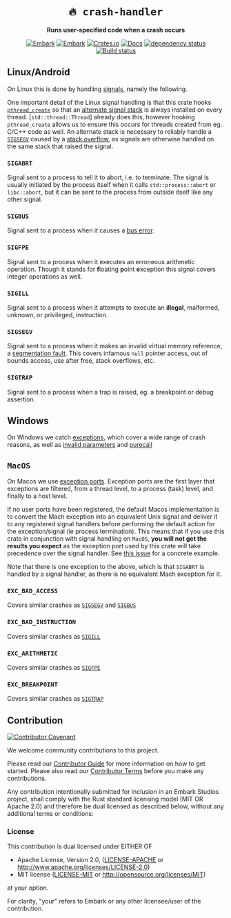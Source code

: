 <!-- Allow this file to not have a first line heading -->
<!-- markdownlint-disable-file MD041 -->

<!-- inline html -->
<!-- markdownlint-disable-file MD033 MD036 -->

<div align="center">

# `🔥 crash-handler`

**Runs user-specified code when a crash occurs**

[![Embark](https://img.shields.io/badge/embark-open%20source-blueviolet.svg)](https://embark.dev)
[![Embark](https://img.shields.io/badge/discord-ark-%237289da.svg?logo=discord)](https://discord.gg/dAuKfZS)
[![Crates.io](https://img.shields.io/crates/v/crash-handler.svg)](https://crates.io/crates/crash-handler)
[![Docs](https://docs.rs/crash-handler/badge.svg)](https://docs.rs/crash-handler)
[![dependency status](https://deps.rs/repo/github/EmbarkStudios/crash-handling/status.svg)](https://deps.rs/repo/github/EmbarkStudios/crash-handling)
[![Build status](https://github.com/EmbarkStudios/crash-handling/workflows/CI/badge.svg)](https://github.com/EmbarkStudios/crash-handling/actions)

</div>

## Linux/Android

On Linux this is done by handling [signals](https://man7.org/linux/man-pages/man7/signal.7.html), namely the following.

One important detail of the Linux signal handling is that this crate hooks [`pthread_create`](https://man7.org/linux/man-pages/man3/pthread_create.3.html) so that an [alternate signal stack](https://man7.org/linux/man-pages/man2/sigaltstack.2.html) is always installed on every thread. [`std::thread::Thread`] already does this, however hooking `pthread_create` allows us to ensure this occurs for threads created from eg. C/C++ code as well. An alternate stack is necessary to reliably handle a [`SIGSEGV`](#sigsegv) caused by a [stack overflow](https://en.wikipedia.org/wiki/Stack_buffer_overflow), as signals are otherwise handled on the same stack that raised the signal.

### `SIGABRT`

Signal sent to a process to tell it to abort, i.e. to terminate. The signal is usually initiated by the process itself when it calls `std::process::abort` or `libc::abort`, but it can be sent to the process from outside itself like any other signal.

### `SIGBUS`

Signal sent to a process when it causes a [bus error](https://en.wikipedia.org/wiki/Bus_error).

### `SIGFPE`

Signal sent to a process when it executes an erroneous arithmetic operation. Though it stands for **f**loating **p**oint **e**xception this signal covers integer operations as well.

### `SIGILL`

Signal sent to a process when it attempts to execute an **illegal**, malformed, unknown, or privileged, instruction.

### `SIGSEGV`

Signal sent to a process when it makes an invalid virtual memory reference, a [segmentation fault](https://en.wikipedia.org/wiki/Segmentation_fault). This covers infamous `null` pointer access, out of bounds access, use after free, stack overflows, etc.

### `SIGTRAP`

Signal sent to a process when a trap is raised, eg. a breakpoint or debug assertion.

## Windows

On Windows we catch [exceptions](https://docs.microsoft.com/en-us/windows/win32/debug/structured-exception-handling), which cover a wide range of crash reasons, as well as [invalid parameters](https://docs.microsoft.com/en-us/cpp/c-runtime-library/reference/set-invalid-parameter-handler-set-thread-local-invalid-parameter-handler?view=msvc-170) and [purecall](https://docs.microsoft.com/en-us/cpp/c-runtime-library/reference/get-purecall-handler-set-purecall-handler?view=msvc-170)

## `MacOS`

On Macos we use [exception ports](https://flylib.com/books/en/3.126.1.109/1/). Exception ports are the first layer that exceptions are filtered, from a thread level, to a process (task) level, and finally to a host level.

If no user ports have been registered, the default Macos implementation is to convert the Mach exception into an equivalent Unix signal and deliver it to any registered signal handlers before performing the default action for the exception/signal (ie process termination). This means that if you use this crate in conjunction with signal handling on `MacOS`, **you will not get the results you expect** as the exception port used by this crate will take precedence over the signal handler. See [this issue](https://github.com/bytecodealliance/wasmtime/issues/2456) for a concrete example.

Note that there is one exception to the above, which is that `SIGABRT` is handled by a signal handler, as there is no equivalent Mach exception for it.

### `EXC_BAD_ACCESS`

Covers similar crashes as [`SIGSEGV`](#sigsegv) and [`SIGBUS`](#sigbus)

### `EXC_BAD_INSTRUCTION`

Covers similar crashes as [`SIGILL`](#sigill)

### `EXC_ARITHMETIC`

Covers similar crashes as [`SIGFPE`](#sigfpe)

### `EXC_BREAKPOINT`

Covers similar crashes as [`SIGTRAP`](#sigtrap)

## Contribution

[![Contributor Covenant](https://img.shields.io/badge/contributor%20covenant-v1.4-ff69b4.svg)](../CODE_OF_CONDUCT.md)

We welcome community contributions to this project.

Please read our [Contributor Guide](../CONTRIBUTING.md) for more information on how to get started.
Please also read our [Contributor Terms](../CONTRIBUTING.md#contributor-terms) before you make any contributions.

Any contribution intentionally submitted for inclusion in an Embark Studios project, shall comply with the Rust standard licensing model (MIT OR Apache 2.0) and therefore be dual licensed as described below, without any additional terms or conditions:

### License

This contribution is dual licensed under EITHER OF

- Apache License, Version 2.0, ([LICENSE-APACHE](LICENSE-APACHE) or <http://www.apache.org/licenses/LICENSE-2.0>)
- MIT license ([LICENSE-MIT](LICENSE-MIT) or <http://opensource.org/licenses/MIT>)

at your option.

For clarity, "your" refers to Embark or any other licensee/user of the contribution.
